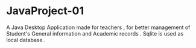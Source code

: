 # JavaProject-01

A Java Desktop Application made for teachers , for better management of Student's General information and Academic records .
Sqlite is used as local database . 


